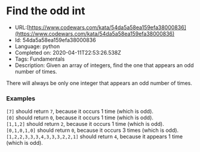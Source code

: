 # Find the odd int

 - URL:[https://www.codewars.com/kata/54da5a58ea159efa38000836](https://www.codewars.com/kata/54da5a58ea159efa38000836)
 - Id: 54da5a58ea159efa38000836
 - Language: python
 - Completed on: 2020-04-11T22:53:26.538Z
 - Tags: Fundamentals
 - Description:
Given an array of integers, find the one that appears an odd number of times.

There will always be only one integer that appears an odd number of times.


### Examples

`[7]` should return `7`, because it occurs 1 time (which is odd).  
`[0]` should return `0`, because it occurs 1 time (which is odd).  
`[1,1,2]` should return `2`, because it occurs 1 time (which is odd).  
`[0,1,0,1,0]` should return `0`, because it occurs 3 times (which is odd).  
`[1,2,2,3,3,3,4,3,3,3,2,2,1]` should return `4`, because it appears 1 time (which is odd).

